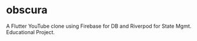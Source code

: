 # obscura

A Flutter YouTube clone using Firebase for DB and Riverpod for State Mgmt. Educational Project. 
